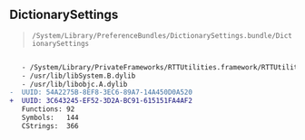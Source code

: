 ## DictionarySettings

> `/System/Library/PreferenceBundles/DictionarySettings.bundle/DictionarySettings`

```diff

   - /System/Library/PrivateFrameworks/RTTUtilities.framework/RTTUtilities
   - /usr/lib/libSystem.B.dylib
   - /usr/lib/libobjc.A.dylib
-  UUID: 54A2275B-8EF8-3EC6-89A7-14A450D0A520
+  UUID: 3C643245-EF52-3D2A-BC91-615151FA4AF2
   Functions: 92
   Symbols:   144
   CStrings:  366

```
